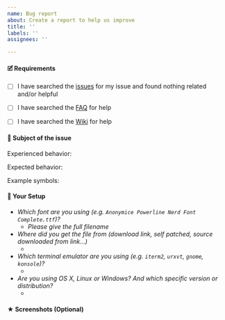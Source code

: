 ```yaml
---
name: Bug report
about: Create a report to help us improve
title: ''
labels: ''
assignees: ''

---
```


#### 🗹 Requirements

<!-- ⚠️ !!!
If you are unsure what you are reporting is an issue or
it's a general question please go to the gitter chat instead: https://gitter.im/ryanoasis/nerd-fonts
⚠️ !!! -->


<!-- ⚠️ !!! Issues not filled out with the template will be closed straight away and will only be responded to once filled properly ⚠️ !!! -->
<!-- By posting an issue you acknowledge the following: -->

- [ ] I have searched the [issues](https://github.com/ryanoasis/nerd-fonts/issues) for my issue and found nothing related and/or helpful
- [ ] I have searched the [FAQ](https://github.com/ryanoasis/nerd-fonts/wiki/FAQ-and-Troubleshooting) for help
- [ ] I have searched the [Wiki](https://github.com/ryanoasis/nerd-fonts/wiki) for help


#### 🎯 Subject of the issue

Experienced behavior:
<!-- Describe issue here -->

Expected behavior:
<!-- Please do not forget to explain what you would have expected to see -->

Example symbols:
<!-- The codepoint of one or more affected symbols, or paste the text containing the issue here (no screenshot) -->

#### 🔧 Your Setup

- _Which font are you using (e.g. `Anonymice Powerline Nerd Font Complete.ttf`)?_
   - _Please give the full filename_
- _Where did you get the file from (download link, self patched, source downloaded from link...)_
   - <!-- Type your answer here -->
- _Which terminal emulator are you using (e.g. `iterm2`, `urxvt`, `gnome`, `konsole`)?_
   - <!-- Type your answer here -->
- _Are you using OS X, Linux or Windows? And which specific version or distribution?_
   - <!-- Type your answer here -->

#### ★ Screenshots (Optional)

<!-- Provide screenshots where appropriate, they help tremendously -->
<!-- Try to include the title of terminal windows and possibly settings dialogues -->
